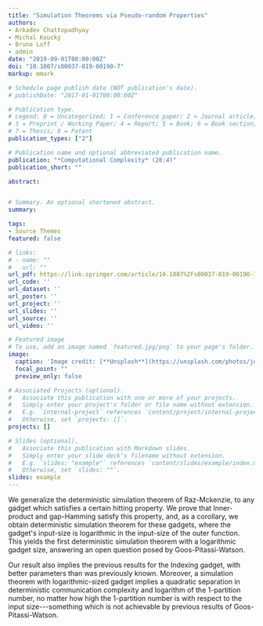 ```yaml
---
title: "Simulation Theorems via Pseudo-random Properties"
authors:
- Arkadev Chattopadhyay
- Michal Koucký
- Bruno Loff
- admin
date: "2019-09-01T00:00:00Z"
doi: "10.1007/s00037-019-00190-7"
markup: mmark

# Schedule page publish date (NOT publication's date).
# publishDate: "2017-01-01T00:00:00Z"

# Publication type.
# Legend: 0 = Uncategorized; 1 = Conference paper; 2 = Journal article;
# 3 = Preprint / Working Paper; 4 = Report; 5 = Book; 6 = Book section;
# 7 = Thesis; 8 = Patent
publication_types: ["2"]

# Publication name and optional abbreviated publication name.
publication: "*Computational Complexity* (28:4)"
publication_short: ""

abstract:


# Summary. An optional shortened abstract.
summary: 

tags:
- Source Themes
featured: false

# links:
# - name: ""
#   url: ""
url_pdf: https://link.springer.com/article/10.1007%2Fs00037-019-00190-7
url_code: ''
url_dataset: ''
url_poster: ''
url_project: ''
url_slides: ''
url_source: ''
url_video: ''

# Featured image
# To use, add an image named `featured.jpg/png` to your page's folder. 
image:
  caption: 'Image credit: [**Unsplash**](https://unsplash.com/photos/jdD8gXaTZsc)'
  focal_point: ""
  preview_only: false

# Associated Projects (optional).
#   Associate this publication with one or more of your projects.
#   Simply enter your project's folder or file name without extension.
#   E.g. `internal-project` references `content/project/internal-project/index.md`.
#   Otherwise, set `projects: []`.
projects: []

# Slides (optional).
#   Associate this publication with Markdown slides.
#   Simply enter your slide deck's filename without extension.
#   E.g. `slides: "example"` references `content/slides/example/index.md`.
#   Otherwise, set `slides: ""`.
slides: example
---
```


We generalize the deterministic simulation theorem of Raz-Mckenzie, to any gadget which satisfies a certain hitting property. We prove that Inner-product and gap-Hamming satisfy this property, and, as a corollary, we obtain deterministic simulation theorem for these gadgets, where the gadget's input-size is logarithmic in the input-size of the outer function. This yields the first deterministic simulation theorem with a logarithmic gadget size, answering an open question posed by Goos-Pitassi-Watson.

Our result also implies the previous results for the Indexing gadget, with better parameters than was previously known. Moreover, a simulation theorem with logarithmic-sized gadget implies a quadratic separation in deterministic communication complexity and logarithm of the $1$-partition number, no matter how high the $1$-partition number is with respect to the input size---something which is not achievable by previous results of Goos-Pitassi-Watson. 